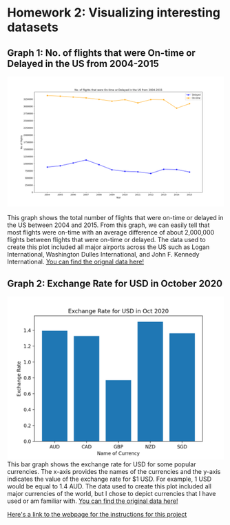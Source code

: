 # Homework 2: Visualizing interesting datasets

## Graph 1: No. of flights that were On-time or Delayed in the US from 2004-2015
![No. of Flights](flight2.png)

This graph shows the total number of flights that were on-time or delayed in the US between 2004 and 2015. From this graph, we can easily tell that most flights were on-time with an average difference of about 2,000,000 flights between flights that were on-time or delayed. The data used to create this plot included all major airports across the US such as Logan International, Washington Dulles International, and John F. Kennedy International. [You can find the orignal data here!](https://github.com/jdorfman/awesome-json-datasets) 


## Graph 2: Exchange Rate for USD in October 2020
![Exchange_Rate](exchangerate.png)
This bar graph shows the exchange rate for USD for some popular currencies. The x-axis provides the names of the currencies and the y-axis indicates the value of the exchange rate for $1 USD. For example, 1 USD would be equal to 1.4 AUD. The data used to create this plot included all major currencies of the world, but I chose to depict currencies that I have used or am familiar with. [You can find the original data here!](https://github.com/jdorfman/awesome-json-datasets) 


[Here's a link to the webpage for the instructions for this project](https://github.com/mikeizbicki/cmc-csci040/tree/2020fall/hw_02)
